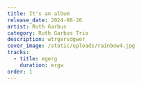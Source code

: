 ```yaml
---
title: It's an album
release_date: 2024-08-26
artist: Ruth Garbus
category: Ruth Garbus Trio
description: wtrgersdgwer
cover_image: /static/uploads/rainbow4.jpg
tracks:
  - title: egerg
    duration: ergw
order: 1
---
```

